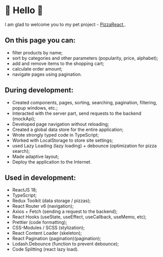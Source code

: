 # 🍕 Hello 🍕


I am glad to welcome you to my pet project - [ PizzaReact ](https://medyanenko.github.io/PizzaReact/).

## On this page you can:

- filter products by name;
- sort by categories and other parameters (popularity, price, alphabet);
- add and remove items to the shopping cart;
- calculate order amount;
- navigate pages using pagination.

## During development:

- Created components, pages, sorting, searching, pagination, filtering, popup windows, etc.;
- Interacted with the server part, send requests to the backend (mockApi);
- Developed page navigation without reloading;
- Created a global data store for the entire application;
- Wrote strongly typed code in TypeScript;
- Worked with LocalStorage to store site settings;
- used Lazy Loading (lazy loading) + debounce (optimization for pizza search);
- Made adaptive layout;
- Deploy the application to the Internet.

## Used in development:

- ReactJS 18;
- TypeScript;
- Redux Toolkit (data storage / pizzas);
- React Router v6 (navigation);
- Axios + Fetch (sending a request to the backend); 
- React Hooks (useState, useEffect, useCallback, useMemo, etc);
- Prettier (code formatting);
- CSS-Modules / SCSS (stylization);
- React Content Loader (skeleton); 
- React Pagination (pagination)(pagination); 
- Lodash.Debounce (function to prevent debounce);
- Code Splitting (react lazy load).
